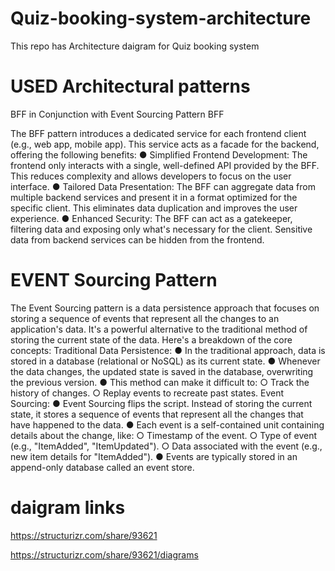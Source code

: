 # Quiz-booking-system-architecture
This repo has Architecture daigram for Quiz booking system


# USED Architectural patterns

BFF in Conjunction with Event Sourcing Pattern BFF

The BFF pattern introduces a dedicated service for each frontend client (e.g., web app, mobile app). This service acts as a facade for the backend, offering the following benefits:
● Simplified Frontend Development: The frontend only interacts with a single, well-defined API provided by the BFF. This reduces complexity and allows developers to focus on the user interface.
● Tailored Data Presentation: The BFF can aggregate data from multiple backend services and present it in a format optimized for the specific client. This eliminates data duplication and improves the user experience.
● Enhanced Security: The BFF can act as a gatekeeper, filtering data and exposing only what's necessary for the client. Sensitive data from backend services can be hidden from the frontend.


# EVENT Sourcing Pattern
The Event Sourcing pattern is a data persistence approach that focuses on storing a sequence of events that represent all the changes to an application's data. It's a powerful alternative to the traditional method of storing the current state of the data.
Here's a breakdown of the core concepts: Traditional Data Persistence:
● In the traditional approach, data is stored in a database (relational or NoSQL) as its current state.
● Whenever the data changes, the updated state is saved in the database, overwriting the previous version.
● This method can make it difficult to:
○ Track the history of changes.
○ Replay events to recreate past states.
Event Sourcing:
● Event Sourcing flips the script. Instead of storing the current state, it stores a sequence of events that represent all the changes that have happened to the data.
● Each event is a self-contained unit containing details about the change, like:
○ Timestamp of the event.
○ Type of event (e.g., "ItemAdded", "ItemUpdated").
○ Data associated with the event (e.g., new item details for "ItemAdded").
● Events are typically stored in an append-only database called an event store.


# daigram links

https://structurizr.com/share/93621

https://structurizr.com/share/93621/diagrams
